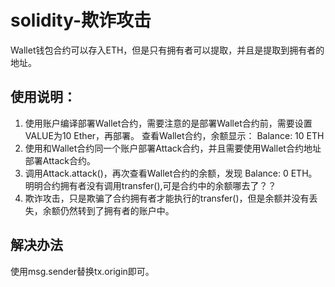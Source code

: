 # solidity-欺诈攻击

Wallet钱包合约可以存入ETH，但是只有拥有者可以提取，并且是提取到拥有者的地址。  
## 使用说明：  
1. 使用账户编译部署Wallet合约，需要注意的是部署Wallet合约前，需要设置VALUE为10 Ether，再部署。 查看Wallet合约，余额显示： Balance: 10 ETH
2. 使用和Wallet合约同一个账户部署Attack合约，并且需要使用Wallet合约地址部署Attack合约。  
3. 调用Attack.attack()，再次查看Wallet合约的余额，发现 Balance: 0 ETH。明明合约拥有者没有调用transfer(),可是合约中的余额哪去了？？  
4. 欺诈攻击，只是欺骗了合约拥有者才能执行的transfer()，但是余额并没有丢失，余额仍然转到了拥有者的账户中。


## 解决办法  
使用msg.sender替换tx.origin即可。